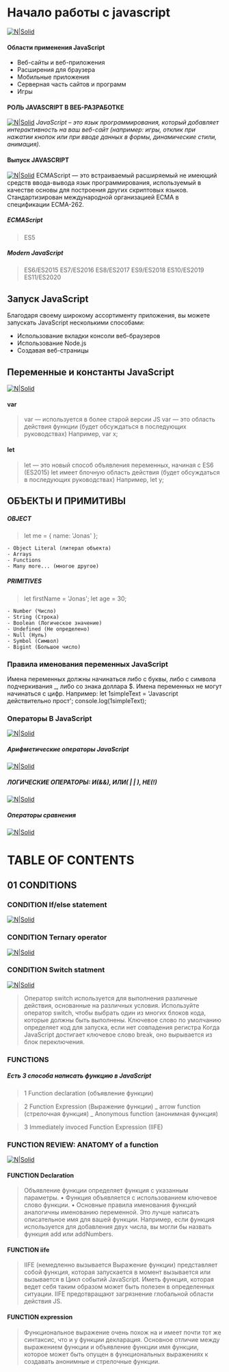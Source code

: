 # Начало работы с javascript

[![N|Solid](https://cldup.com/dTxpPi9lDf.thumb.png)](https://nodesource.com/products/nsolid)


#### Области применения JavaScript
- Веб-сайты и веб-приложения
- Расширения для браузера
- Мобильные приложения
- Серверная часть сайтов и программ
- Игры


#### РОЛЬ JAVASCRIPT В ВЕБ-РАЗРАБОТКЕ
[![N|Solid](https://cldup.com/dTxpPi9lDf.thumb.png)](https://nodesource.com/products/nsolid)
_JavaScript – это язык программирования, который добавляет интерактивность на ваш веб-сайт (например: игры, отклик при нажатии кнопок или при вводе данных в формы, динамические стили, анимация)._

#### Выпуск JAVASCRIPT
[![N|Solid](https://cldup.com/dTxpPi9lDf.thumb.png)](https://nodesource.com/products/nsolid)
ECMAScript — это встраиваемый расширяемый не имеющий средств ввода-вывода язык программирования, используемый в качестве основы для построения других скриптовых языков. Стандартизирован международной организацией ECMA в спецификации ECMA-262.

##### ECMAScript
> ES5 
##### Modern JavaScript
> ES6/ES2015 
> ES7/ES2016 
> ES8/ES2017
> ES9/ES2018
> ES10/ES2019
> ES11/ES2020



## Запуск JavaScript
Благодаря своему широкому ассортименту приложения, вы можете запускать JavaScript несколькими способами:
- Использование вкладки консоли веб-браузеров
- Использование Node.js
- Создавая веб-страницы


## Переменные и константы JavaScript
[![N|Solid](https://cldup.com/dTxpPi9lDf.thumb.png)](https://nodesource.com/products/nsolid)
#### var
> var — используется в более старой версии JS 
var — это область действия функции (будет обсуждаться в последующих руководствах)
Например, var х;

#### let
> let — это новый способ объявления переменных, начиная с ES6 (ES2015)
let имеет блочную область действия (будет обсуждаться в последующих руководствах)
Например, let y;


## ОБЪЕКТЫ И ПРИМИТИВЫ
##### OBJECT
> let me = {
    name: 'Jonas'
};
```
- Object Literal (литерал объекта)
- Arrays
- Functions
- Many more... (многое другое)
```

##### PRIMITIVES
> let firstName = 'Jonas';
let age = 30;
```
- Number (Число)
- String (Строка)
- Boolean (Логическое значение)
- Undefined (Не определено)
- Null (Нуль)
- Symbol (Символ)
- Bigint (Большое число)
```

### Правила именования переменных JavaScript
Имена переменных должны начинаться либо с буквы, либо с символа подчеркивания _, либо со знака доллара $.
Имена переменных не могут начинаться с цифр. Например:
let 1simpleText = 'Javascript действительно прост';
console.log(1simpleText);
### Операторы В JavaScript
[![N|Solid](https://cldup.com/dTxpPi9lDf.thumb.png)](https://nodesource.com/products/nsolid)
##### Арифметические операторы JavaScript
[![N|Solid](https://cldup.com/dTxpPi9lDf.thumb.png)](https://nodesource.com/products/nsolid)
##### ЛОГИЧЕСКИЕ ОПЕРАТОРЫ: И(&&), ИЛИ( | | ), НЕ(!)
[![N|Solid](https://cldup.com/dTxpPi9lDf.thumb.png)](https://nodesource.com/products/nsolid)
##### Операторы сравнения
[![N|Solid](https://cldup.com/dTxpPi9lDf.thumb.png)](https://nodesource.com/products/nsolid)


# TABLE OF CONTENTS

## 01 CONDITIONS
### CONDITION If/else statement
[![N|Solid](https://cldup.com/dTxpPi9lDf.thumb.png)](https://nodesource.com/products/nsolid)
### CONDITION Ternary operator
[![N|Solid](https://cldup.com/dTxpPi9lDf.thumb.png)](https://nodesource.com/products/nsolid)
### CONDITION Switch statment
[![N|Solid](https://cldup.com/dTxpPi9lDf.thumb.png)](https://nodesource.com/products/nsolid)

> Оператор switch используется для выполнения
различные действия, основанные на различных
условия.
Используйте оператор switch, чтобы выбрать один
из многих блоков кода, которые должны быть выполнены.
Ключевое слово по умолчанию определяет
код для запуска, если нет совпадения регистра
Когда JavaScript достигает
ключевое слово break, оно вырывается из
блок переключения.

### FUNCTIONS
##### Есть 3 способа написать функцию в JavaScript

> 1 Function declaration (объявление функции)

> 2 Function Expression (Выражение функции)
_ arrow function (стрелочная функция)
_ Anonymous function (aнонимная функция)

> 3 Immediately invoced Function Expression (IIFE)

### FUNCTION REVIEW: ANATOMY of a function
[![N|Solid](https://cldup.com/dTxpPi9lDf.thumb.png)](https://nodesource.com/products/nsolid)

#### FUNCTION Declaration
> Объявление функции определяет
функция с указанным
параметры.
• Функция объявляется с использованием
ключевое слово функции.
• Основные правила именования функций
аналогичны именованию переменной. Это
лучше написать описательное имя
для вашей функции. Например, если
функция используется для добавления двух
числа, вы могли бы назвать
функция add или addNumbers.

#### FUNCTION iife
> IIFE (немедленно вызывается
Выражение функции) представляет собой
функция, которая запускается в момент
вызывается или вызывается в
Цикл событий JavaScript. Иметь
функция, которая ведет себя таким образом
может быть полезен в определенных
ситуации. IIFE предотвращают загрязнение
глобальной области действия JS.

#### FUNCTION expression
> Функциональное выражение очень
похож на и имеет почти
тот же синтаксис, что и у функции
декларация. Основное отличие
между выражением функции
и объявление функции
имя функции, которое может быть
опущен в функциональных выражениях
к создавать анонимные и
стрелочные функции.
